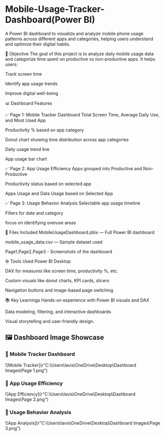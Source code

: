 # Mobile-Usage-Tracker-Dashboard(Power BI)
A Power BI dashboard to visualize and analyze mobile phone usage patterns across different apps and categories, helping users understand and optimize their digital habits.

📌 Objective
The goal of this project is to analyze daily mobile usage data and categorize time spent on productive vs non-productive apps. It helps users:

Track screen time

Identify app usage trends

Improve digital well-being

📊 Dashboard Features

✅ Page 1: Mobile Tracker Dashboard
Total Screen Time, Average Daily Use, and Most Used App

Productivity % based on app category

Donut chart showing time distribution across app categories

Daily usage trend line

App usage bar chart


✅ Page 2: App Usage Efficiency
Apps grouped into Productive and Non-Productive

Productivity status based on selected app

Apps Usage and Data Usage based on Selected App


✅ Page 3: Usage Behavior Analysis 
Selectable app usage timeline

Filters for date and category

focus on identifying overuse areas



📁 Files Included
MobileUsageDashboard.pbix — Full Power BI dashboard

mobile_usage_data.csv — Sample dataset used

 Page1,Page2,Page3 - Screenshots of the dashboard



⚙️ Tools Used
Power BI Desktop

DAX for measures like screen time, productivity %, etc.

Custom visuals like donut charts, KPI cards, slicers

Navigation buttons and image-based page switching




📚 Key Learnings
Hands-on experience with Power BI visuals and DAX

Data modeling, filtering, and interactive dashboards

Visual storytelling and user-friendly design.




## 🖼️ Dashboard Image Showcase

### 🔹 Mobile Tracker Dashboard
![Mobile Tracker](r"C:\Users\lavis\OneDrive\Desktop\Dashboard Images\Page 1.png")

### 🔹 App Usage Efficiency
![App Efficiency](r"C:\Users\lavis\OneDrive\Desktop\Dashboard Images\Page 2.png")

### 🔹 Usage Behavior Analysis 
![App Analysis](r"C:\Users\lavis\OneDrive\Desktop\Dashboard Images\Page 3.png")




